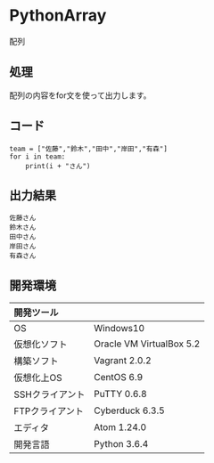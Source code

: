 # PythonArray
配列

## 処理
配列の内容をfor文を使って出力します。

## コード
```
team = ["佐藤","鈴木","田中","岸田","有森"]
for i in team:
    print(i + "さん")
```

## 出力結果  
```
佐藤さん
鈴木さん
田中さん
岸田さん
有森さん
```
  
## 開発環境
| 開発ツール |  |
|:-|:-|
| OS | Windows10 |
| 仮想化ソフト | Oracle VM VirtualBox 5.2 |
| 構築ソフト | Vagrant 2.0.2 |
| 仮想化上OS | CentOS 6.9 |
| SSHクライアント | PuTTY 0.6.8 |
| FTPクライアント | Cyberduck 6.3.5 |
| エディタ | Atom 1.24.0 |
| 開発言語 | Python 3.6.4 |
